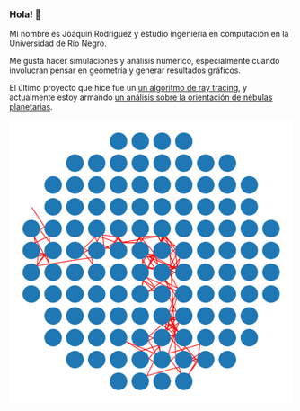 ### Hola! 🖖

Mi nombre es Joaquín Rodríguez y estudio ingeniería en computación en la Universidad de Río Negro.

Me gusta hacer simulaciones y análisis numérico, especialmente cuando involucran pensar en geometría y generar resultados gráficos.

El último proyecto que hice fue un [un algoritmo de ray tracing](https://github.com/IoachimusRoderici/RayTracing), y actualmente estoy armando
[un análisis sobre la orientación de nébulas planetarias](https://github.com/IoachimusRoderici/NebulosasOrientadas).

![un gráfico de ray tracing](https://github.com/IoachimusRoderici/RayTracing/blob/master/recorrido.png)

